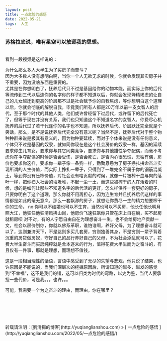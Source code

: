 ```yaml
---
layout: post  
title: 一点危险的感悟
date: 2022-05-21  
tags:  人生
---
```

### 苏格拉底说，唯有星空可以放逐我的思想。
<br/> 
看到一段视频是这样说的：  
   

为什么那么多人大半生为了买房子而奋斗？  
因为大多数人没有想明白啊，当你一个人无欲无求的时候，你就会发现其实房子并不重要，因为没啥东西是重要的。  
尤其是在你想明白了，抚养后代只不过是基因给你的动物本能，而实际上你的后代等流传到三代以后连你的名字你的样子都不知道以后，你就会发现殚精竭虑的让自己的儿女越迁到更高的阶层那不过是社会赋予你的自我焦虑，等你想明白这个道理以后，你就会彻底的解脱自我，毕竟我们所有人都是20万年以前一支女智人的后代，至于那个时代的其他人类，他们或许曾经留下过后代，或许留下的后代死亡了，但等于现在并没有关系，我们也只知道这个不知道名字的女智人，你费尽心机抚养的后代过了若干代连你的名字也不知道，所以抚养后代、阶层跃迁完全就是个笑话，那么，是不是说抚养后代完全没有意义呢？当然不是，抚养后代对于整个物种种群来说是极其有意义的，因为物种要延续，而对于个体来说是没有任何意义，个体只不过是基因的奴隶，就如同你现在是这个社会房价的奴隶一样，基因的延续要求你生儿育女，要求你与其它同类竞争，要求你与其他雄性争夺配偶，而毫不考虑你在争夺配偶的时候是否会受伤，是否会死亡，是否内心很恐慌，无独有偶，房价也要求你这样，要求你一辈子像一条狗一样，勤勤恳恳为了房子挣扎拼命奋斗实现所谓的人生价值，而实际上挣扎一辈子，只得到了一堆完全不属于你的钢筋混凝土，等到你没有压榨价值，对社会没有啥贡献的时候，就像一片被榨干血与肉的落叶一样，把你扫入社会的垃圾堆，不起一尘一土，而这些被榨干的人在活着的时候，想的是如何让那些不知道名字的后代活的更好，怎么样供养一套更好的房子，只要你明白了这个道理，那么你就不用再担心，因为连生育并且抚养后代这样的事情都是如此的毫无意义，那么一套飘渺的房子，就想让你费尽一生的精力想要榨干你的生命， no 你可以不结婚也可以不生育，当然也可以不买房，他长任他长明月照大江，他狂任他狂清风拂山岗，他房价飞速狂飙你只管在床上自在躺，买不起房就租房呗 对不对，有的人宁愿自由自在为理想奋斗一生，也不会给房地产贡献一文，社会以房价刎你，你就以佛系革职，谁怕谁啊，养好父母，为了理想奋斗就可以了，达则兼济天下，不是达则多买几套房，穷则独善其身，不是穷则一辈子背着沉重的房贷做房奴，守好自己的品行养好自己的父母，不为社会添乱就可以了，花费大半生奋斗而买房纯粹就是舍本逐末的行为，值得花费大半生而为之奋斗的，有且仅有一件事，那就是理想，而理想不值钱。  

这是一段相当理性的话语，言语中感受到了无尽的失望与悲观，他只说了结果，也许原因是不能说的，当我们深层次的挖掘原因后，所谓知道的越多，越发的感觉到“不幸福”，这不是我们的错，这可以归类为时代的弯路，以史为鉴，当代人要承担一些代价，可是我。。。也许。。。  

可能，我需要一个为之奋斗的理由，而理由，你在哪里？

<br/> 

<br/> 
<br/> 
<br/> 
<br/> 
转载请注明：[劉清揚的博客](http://yuqianglianshou.com) » [ 一点危险的感悟 ](http://yuqianglianshou.com/2022/05/一点危险的感悟/)  
<br/>